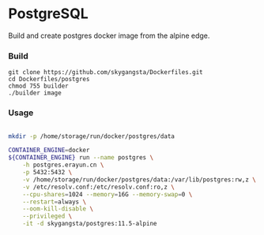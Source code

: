 # PostgreSQL

Build and create postgres docker image from the alpine edge.

### Build
```shell
git clone https://github.com/skygangsta/Dockerfiles.git
cd Dockerfiles/postgres
chmod 755 builder
./builder image
```

### Usage

```sh

mkdir -p /home/storage/run/docker/postgres/data

CONTAINER_ENGINE=docker
${CONTAINER_ENGINE} run --name postgres \
    -h postgres.erayun.cn \
    -p 5432:5432 \
    -v /home/storage/run/docker/postgres/data:/var/lib/postgres:rw,z \
    -v /etc/resolv.conf:/etc/resolv.conf:ro,z \
    --cpu-shares=1024 --memory=16G --memory-swap=0 \
    --restart=always \
    --oom-kill-disable \
    --privileged \
    -it -d skygangsta/postgres:11.5-alpine

```
